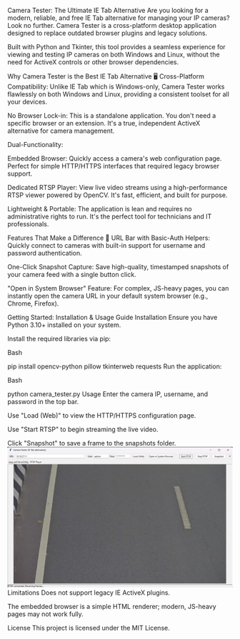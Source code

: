 Camera Tester: The Ultimate IE Tab Alternative
Are you looking for a modern, reliable, and free IE Tab alternative for managing your IP cameras? Look no further. Camera Tester is a cross-platform desktop application designed to replace outdated browser plugins and legacy solutions.

Built with Python and Tkinter, this tool provides a seamless experience for viewing and testing IP cameras on both Windows and Linux, without the need for ActiveX controls or other browser dependencies.

Why Camera Tester is the Best IE Tab Alternative 🖥️
Cross-Platform Compatibility: Unlike IE Tab which is Windows-only, Camera Tester works flawlessly on both Windows and Linux, providing a consistent toolset for all your devices.

No Browser Lock-in: This is a standalone application. You don't need a specific browser or an extension. It's a true, independent ActiveX alternative for camera management.

Dual-Functionality:

Embedded Browser: Quickly access a camera's web configuration page. Perfect for simple HTTP/HTTPS interfaces that required legacy browser support.

Dedicated RTSP Player: View live video streams using a high-performance RTSP viewer powered by OpenCV. It's fast, efficient, and built for purpose.

Lightweight & Portable: The application is lean and requires no administrative rights to run. It's the perfect tool for technicians and IT professionals.

Features That Make a Difference 🚀
URL Bar with Basic-Auth Helpers: Quickly connect to cameras with built-in support for username and password authentication.

One-Click Snapshot Capture: Save high-quality, timestamped snapshots of your camera feed with a single button click.

"Open in System Browser" Feature: For complex, JS-heavy pages, you can instantly open the camera URL in your default system browser (e.g., Chrome, Firefox).

Getting Started: Installation & Usage Guide
Installation
Ensure you have Python 3.10+ installed on your system.

Install the required libraries via pip:

Bash

pip install opencv-python pillow tkinterweb requests
Run the application:

Bash

python camera_tester.py
Usage
Enter the camera IP, username, and password in the top bar.

Use "Load (Web)" to view the HTTP/HTTPS configuration page.

Use "Start RTSP" to begin streaming the live video.

Click "Snapshot" to save a frame to the snapshots folder.
![Live Camera Streaming](image-1.png)
Limitations
Does not support legacy IE ActiveX plugins.

The embedded browser is a simple HTML renderer; modern, JS-heavy pages may not work fully.

License
This project is licensed under the MIT License.